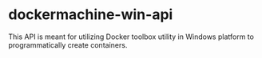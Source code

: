 # dockermachine-win-api
This API is meant for utilizing Docker toolbox utility in Windows platform to programmatically create containers.

